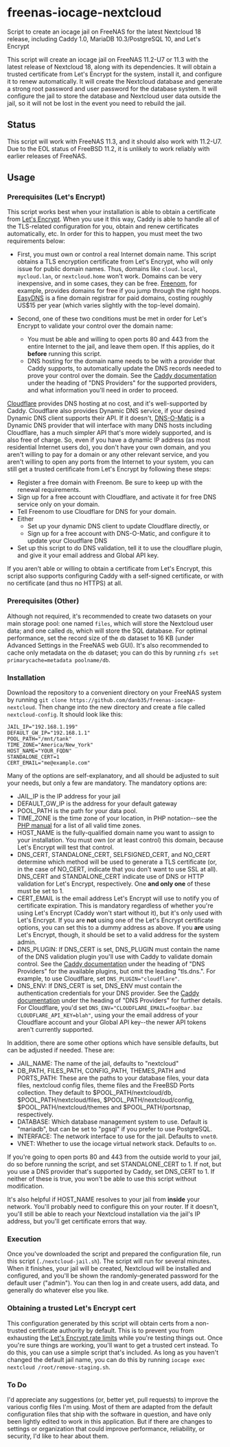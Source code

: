 # freenas-iocage-nextcloud
Script to create an iocage jail on FreeNAS for the latest Nextcloud 18 release, including Caddy 1.0, MariaDB 10.3/PostgreSQL 10, and Let's Encrypt

This script will create an iocage jail on FreeNAS 11.2-U7 or 11.3 with the latest release of Nextcloud 18, along with its dependencies.  It will obtain a trusted certificate from Let's Encrypt for the system, install it, and configure it to renew automatically.  It will create the Nextcloud database and generate a strong root password and user password for the database system.  It will configure the jail to store the database and Nextcloud user data outside the jail, so it will not be lost in the event you need to rebuild the jail.

## Status
This script will work with FreeNAS 11.3, and it should also work with 11.2-U7.  Due to the EOL status of FreeBSD 11.2, it is unlikely to work reliably with earlier releases of FreeNAS.

## Usage

### Prerequisites (Let's Encrypt)
This script works best when your installation is able to obtain a certificate from [Let's Encrypt](https://letsencrypt.org/).  When you use it this way, Caddy is able to handle all of the TLS-related configuration for you, obtain and renew certificates automatically, etc.  In order for this to happen, you must meet the two requirements below:

* First, you must own or control a real Internet domain name.  This script obtains a TLS encryption certificate from Let's Encrypt, who will only issue for public domain names.  Thus, domains like `cloud.local`, `mycloud.lan`, or `nextcloud.home` won't work.  Domains can be very inexpensive, and in some cases, they can be free.  [Freenom](https://www.freenom.com/), for example, provides domains for free if you jump through the right hoops.  [EasyDNS](https://easydns.com/) is a fine domain registrar for paid domains, costing roughly US$15 per year (which varies slightly with the top-level domain).

* Second, one of these two conditions must be met in order for Let's Encrypt to validate your control over the domain name:

  * You must be able and willing to open ports 80 and 443 from the entire Internet to the jail, and leave them open.  If this applies, do it **before** running this script.
  * DNS hosting for the domain name needs to be with a provider that Caddy supports, to automatically update the DNS records needed to prove your control over the domain.  See the [Caddy documentation](https://caddyserver.com/docs) under the heading of "DNS Providers" for the supported providers, and what information you'll need in order to proceed.

[Cloudflare](https://www.cloudflare.com/) provides DNS hosting at no cost, and it's well-supported by Caddy.  Cloudflare also provides Dynamic DNS service, if your desired Dynamic DNS client supports their API.  If it doesn't, [DNS-O-Matic](https://dnsomatic.com/) is a Dynamic DNS provider that will interface with many DNS hosts including Cloudflare, has a much simpler API that's more widely supported, and is also free of charge.  So, even if you have a dynamic IP address (as most residential Internet users do), you don't have your own domain, and you aren't willing to pay for a domain or any other relevant service, and you aren't willing to open any ports from the Internet to your system, you can still get a trusted certificate from Let's Encrypt by following these steps:

* Register a free domain with Freenom.  Be sure to keep up with the renewal requirements.
* Sign up for a free account with Cloudflare, and activate it for free DNS service only on your domain.
* Tell Freenom to use Cloudflare for DNS for your domain.
* Either
  * Set up your dynamic DNS client to update Cloudflare directly, or
  * Sign up for a free account with DNS-O-Matic, and configure it to update your Cloudflare DNS
* Set up this script to do DNS validation, tell it to use the cloudflare plugin, and give it your email address and Global API key.

If you aren't able or willing to obtain a certificate from Let's Encrypt, this script also supports configuring Caddy with a self-signed certificate, or with no certificate (and thus no HTTPS) at all.

### Prerequisites (Other)
Although not required, it's recommended to create two datasets on your main storage pool: one named `files`, which will store the Nextcloud user data; and one called `db`, which will store the SQL database.  For optimal performance, set the record size of the `db` dataset to 16 KB (under Advanced Settings in the FreeNAS web GUI).  It's also recommended to cache only metadata on the `db` dataset; you can do this by running `zfs set primarycache=metadata poolname/db`.

### Installation
Download the repository to a convenient directory on your FreeNAS system by running `git clone https://github.com/danb35/freenas-iocage-nextcloud`.  Then change into the new directory and create a file called `nextcloud-config`.  It should look like this:
```
JAIL_IP="192.168.1.199"
DEFAULT_GW_IP="192.168.1.1"
POOL_PATH="/mnt/tank"
TIME_ZONE="America/New_York"
HOST_NAME="YOUR_FQDN"
STANDALONE_CERT=1
CERT_EMAIL="me@example.com"
```
Many of the options are self-explanatory, and all should be adjusted to suit your needs, but only a few are mandatory.  The mandatory options are:

* JAIL_IP is the IP address for your jail
* DEFAULT_GW_IP is the address for your default gateway
* POOL_PATH is the path for your data pool.
* TIME_ZONE is the time zone of your location, in PHP notation--see the [PHP manual](http://php.net/manual/en/timezones.php) for a list of all valid time zones.
* HOST_NAME is the fully-qualified domain name you want to assign to your installation.  You must own (or at least control) this domain, because Let's Encrypt will test that control.
* DNS_CERT, STANDALONE_CERT, SELFSIGNED_CERT, and NO_CERT determine which method will be used to generate a TLS certificate (or, in the case of NO_CERT, indicate that you don't want to use SSL at all).  DNS_CERT and STANDALONE_CERT indicate use of DNS or HTTP validation for Let's Encrypt, respectively.  One **and only one** of these must be set to 1.
* CERT_EMAIL is the email address Let's Encrypt will use to notify you of certificate expiration.  This is mandatory regardless of whether you're using Let's Encrypt (Caddy won't start without it), but it's only used with Let's Encrypt.  If you are **not** using one of the Let's Encrypt certificate options, you can set this to a dummy address as above.  If you **are** using Let's Encrypt, though, it should be set to a valid address for the system admin.
* DNS_PLUGIN: If DNS_CERT is set, DNS_PLUGIN must contain the name of the DNS validation plugin you'll use with Caddy to validate domain control.  See the [Caddy documentation](https://caddyserver.com/docs) under the heading of "DNS Providers" for the available plugins, but omit the leading "tls.dns.".  For example, to use Cloudflare, set `DNS_PLUGIN="cloudflare"`.
* DNS_ENV: If DNS_CERT is set, DNS_ENV must contain the authentication credentials for your DNS provider.  See the [Caddy documentation](https://caddyserver.com/docs) under the heading of "DNS Providers" for further details.  For Cloudflare, you'd set `DNS_ENV="CLOUDFLARE_EMAIL=foo@bar.baz CLOUDFLARE_API_KEY=blah"`, using your the email address of your Cloudflare account and your Global API key--the newer API tokens aren't currently supported.
 
In addition, there are some other options which have sensible defaults, but can be adjusted if needed.  These are:

* JAIL_NAME: The name of the jail, defaults to "nextcloud"
* DB_PATH, FILES_PATH, CONFIG_PATH, THEMES_PATH and PORTS_PATH: These are the paths to your database files, your data files, nextcloud config files, theme files and the FreeBSD Ports collection.  They default to $POOL_PATH/nextcloud/db, $POOL_PATH/nextcloud/files, $POOL_PATH/nextcloud/config, $POOL_PATH/nextcloud/themes and $POOL_PATH/portsnap, respectively.
* DATABASE: Which database management system to use.  Default is "mariadb", but can be set to "pgsql" if you prefer to use PostgreSQL.
* INTERFACE: The network interface to use for the jail.  Defaults to `vnet0`.
* VNET: Whether to use the iocage virtual network stack.  Defaults to `on`.

If you're going to open ports 80 and 443 from the outside world to your jail, do so before running the script, and set STANDALONE_CERT to 1.  If not, but you use a DNS provider that's supported by Caddy, set DNS_CERT to 1.  If neither of these is true, you won't be able to use this script without modification.

It's also helpful if HOST_NAME resolves to your jail from **inside** your network.  You'll probably need to configure this on your router.  If it doesn't, you'll still be able to reach your Nextcloud installation via the jail's IP address, but you'll get certificate errors that way.

### Execution
Once you've downloaded the script and prepared the configuration file, run this script (`./nextcloud-jail.sh`).  The script will run for several minutes.  When it finishes, your jail will be created, Nextcloud will be installed and configured, and you'll be shown the randomly-generated password for the default user ("admin").  You can then log in and create users, add data, and generally do whatever else you like.

### Obtaining a trusted Let's Encrypt cert
This configuration generated by this script will obtain certs from a non-trusted certificate authority by default.  This is to prevent you from exhausting the [Let's Encrypt rate limits](https://letsencrypt.org/docs/rate-limits/) while you're testing things out.  Once you're sure things are working, you'll want to get a trusted cert instead.  To do this, you can use a simple script that's included.  As long as you haven't changed the default jail name, you can do this by running `iocage exec nextcloud /root/remove-staging.sh`.

### To Do
I'd appreciate any suggestions (or, better yet, pull requests) to improve the various config files I'm using.  Most of them are adapted from the default configuration files that ship with the software in question, and have only been lightly edited to work in this application.  But if there are changes to settings or organization that could improve performance, reliability, or security, I'd like to hear about them.
